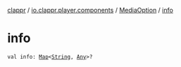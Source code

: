 [clappr](../../index.md) / [io.clappr.player.components](../index.md) / [MediaOption](index.md) / [info](./info.md)

# info

`val info: `[`Map`](https://kotlinlang.org/api/latest/jvm/stdlib/kotlin.collections/-map/index.html)`<`[`String`](https://kotlinlang.org/api/latest/jvm/stdlib/kotlin/-string/index.html)`, `[`Any`](https://kotlinlang.org/api/latest/jvm/stdlib/kotlin/-any/index.html)`>?`